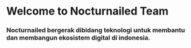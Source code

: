 # Welcome to Nocturnailed Team

### Nocturnailed bergerak dibidang teknologi untuk membantu dan membangun ekosistem digital di indonesia.
